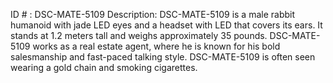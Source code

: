 ID # : DSC-MATE-5109
Description: DSC-MATE-5109 is a male rabbit humanoid with jade LED eyes and a headset with LED that covers its ears. It stands at 1.2 meters tall and weighs approximately 35 pounds. DSC-MATE-5109 works as a real estate agent, where he is known for his bold salesmanship and fast-paced talking style. DSC-MATE-5109 is often seen wearing a gold chain and smoking cigarettes.